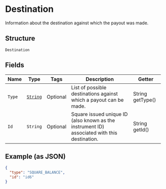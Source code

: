 
# Destination

Information about the destination against which the payout was made.

## Structure

`Destination`

## Fields

| Name | Type | Tags | Description | Getter |
|  --- | --- | --- | --- | --- |
| `Type` | [`String`](../../doc/models/destination-type.md) | Optional | List of possible destinations against which a payout can be made. | String getType() |
| `Id` | `String` | Optional | Square issued unique ID (also known as the instrument ID) associated with this destination. | String getId() |

## Example (as JSON)

```json
{
  "type": "SQUARE_BALANCE",
  "id": "id6"
}
```

